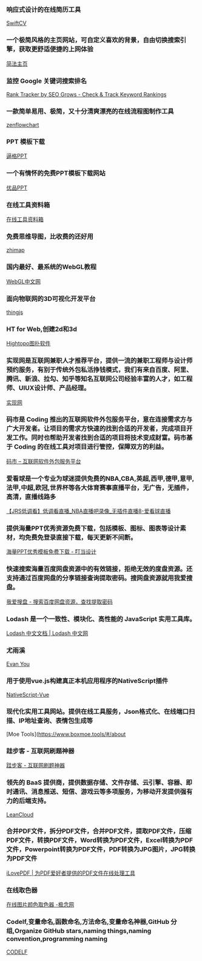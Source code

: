 ### 响应式设计的在线简历工具
[SwiftCV](https://www.swiftcv.com/)

### 一个极简风格的主页网站，可自定义喜欢的背景，自由切换搜索引擎，获取更舒适便捷的上网体验
[简法主页](http://www.jianfast.com/)

### 监控 Google 关键词搜索排名
[Rank Tracker by SEO Grows - Check & Track Keyword Rankings](https://seogrows.com/)

### 一款简单易用、极简，又十分清爽漂亮的在线流程图制作工具
[zenflowchart](https://www.zenflowchart.com/documents)

### PPT 模板下载
[逼格PPT](www.tretars.com)

### 一个有情怀的免费PPT模板下载网站
[优品PPT](http://www.ypppt.com/)

### 在线工具资料箱
[在线工具资料箱](http://www.toolzl.com/)

### 免费思维导图，比收费的还好用
[zhimap](https://zhimap.com/)

### 国内最好、最系统的WebGL教程
[WebGL中文网](http://www.hewebgl.com/)

### 面向物联网的3D可视化开发平台
[thingjs](http://www.thingjs.com/guide/)

### HT for Web,创建2d和3d
[Hightopo图扑软件](http://www.hightopo.com/#)

### 实现网是互联网兼职人才推荐平台，提供一流的兼职工程师与设计师预约服务，有别于传统外包私活挣钱模式，我们有来自百度、阿里、腾讯、新浪、拉勾、知乎等知名互联网公司经验丰富的人才，如工程师、UIUX设计师、产品经理。
[实现网](https://shixian.com/consultants)

### 码市是 Coding 推出的互联网软件外包服务平台，意在连接需求方与广大开发者。让项目的需求方快速的找到合适的开发者，完成项目开发工作。同时也帮助开发者找到合适的项目将技术变成财富。码市基于 Coding 的在线工具对项目进行管控，保障双方的利益。
[码市 – 互联网软件外包服务平台](https://codemart.com/developers)

### 爱看球是一个专业为球迷提供免费的NBA,CBA,英超,西甲,德甲,意甲,法甲,中超,欧冠,世界杯等各大体育赛事直播平台，无广告，无插件，高清，直播线路多
[【JRS低调看】低调看直播_NBA直播吧录像_无插件直播8-爱看球直播](http://www.aikanqiu.com/)

### 提供海量PPT优秀资源免费下载，包括模板、图标、图表等设计素材，均免费免登录直接下载，每天更新不间断。
[海量PPT优秀模板免费下载 - 叮当设计](http://www.dingdangsheji.com/)

### 快速搜索海量百度网盘资源中的有效链接，拒绝无效的度盘资源。还支持通过百度网盘的分享链接查询提取密码。搜网盘资源就用我爱搜盘。
[我爱搜盘 - 搜索百度网盘资源，查找提取密码](https://www.52sopan.com/index.html)

### Lodash 是一个一致性、模块化、高性能的 JavaScript 实用工具库。
[Lodash 中文文档 | Lodash 中文网](https://www.lodashjs.com/)

### 尤雨溪
[Evan You](https://evanyou.me/)

### 用于使用vue.js构建真正本机应用程序的NativeScript插件
[NativeScript-Vue](https://nativescript-vue.org/)

### 现代化实用工具网站。提供在线工具服务，Json格式化、在线端口扫描、IP地址查询、表情包生成等
[Moe Tools](https://www.boxmoe.tools/#/about

### 跬步客 - 互联网刷题神器
[跬步客 - 互联网刷题神器](https://www.kuibuke.com/)

### 领先的 BaaS 提供商，提供数据存储、文件存储、云引擎、容器、即时通讯、消息推送、短信、游戏云等多项服务，为移动开发提供强有力的后端支持。
[LeanCloud](https://leancloud.cn/)

### 合并PDF文件，拆分PDF文件，合并PDF文件，提取PDF文件，压缩PDF文件，转换PDF文件，Word转换为PDF文件，Excel转换为PDF文件，Powerpoint转换为PDF文件，PDF转换为JPG图片，JPG转换为PDF文件
[iLovePDF | 为PDF爱好者提供的PDF文件在线处理工具](https://www.ilovepdf.com/zh-cn)

### 在线取色器
[在线图片颜色取色器 -极念网](http://www.jiniannet.com/page/allcolor)

### Codelf,变量命名,函数命名,方法命名,变量命名神器,GitHub 分组,Organize GitHub stars,naming things,naming convention,programming naming
[CODELF](https://unbug.github.io/codelf/)
[]()
[]()
[]()
